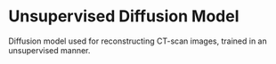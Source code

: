 # Unsupervised Diffusion Model
 Diffusion model used for reconstructing CT-scan images, trained in an unsupervised manner.

